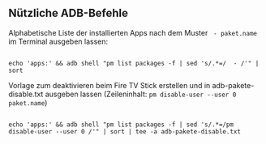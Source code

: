 ## Nützliche ADB-Befehle

Alphabetische Liste der installierten Apps nach dem Muster ` - paket.name` im Terminal ausgeben lassen:
```

echo 'apps:' && adb shell "pm list packages -f | sed 's/.*=/  - /'" | sort

```

Vorlage zum deaktivieren beim Fire TV Stick erstellen und in adb-pakete-disable.txt ausgeben lassen 
(Zeileninhalt: `pm disable-user --user 0 paket.name`)
```

echo 'apps:' && adb shell "pm list packages -f | sed 's/.*=/pm disable-user --user 0 /'" | sort | tee -a adb-pakete-disable.txt

```